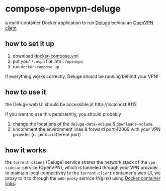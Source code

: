 # compose-openvpn-deluge

a multi-container Docker application to run [Deluge](https://hub.docker.com/r/linuxserver/deluge) behind an [OpenVPN client](https://hub.docker.com/r/dperson/openvpn-client)

## how to set it up

1. download [docker-compose.yml](/docker-compose.yml)
1. put your `*.ovpn` file into `./openvpn`
1. run `docker-compose up`

if everything works correctly, Deluge should be running behind your VPN!

## how to use it

the Deluge web UI should be accessible at http://localhost:8112

if you want to use this persistently, you should probably
1. change the locations of the `deluge-data-volume` & `downloads-volume`
1. uncomment the environment lines & forward port 42069 with your VPN provider (or pick a different port)

## how it works

the `torrent-client` (Deluge) service shares the network stack of the `vpn-sidecar` service (OpenVPN), which is tunneled through your VPN provider. to maintain local connectivity to the `torrent-client` container's web UI, we proxy to it to through the `web-proxy` service (Nginx) using [Docker container links](https://docs.docker.com/network/links/).
